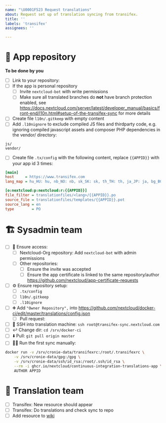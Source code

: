 ```yaml
---
name: "\U0001F523 Request translations"
about: Request set up of translation syncing from transifex.
title: ''
labels: 'transifex'
assignees: ''

---
```


<!-- Just submit the form as is and afterwards work through the points and tick the boxes -->

# 👤 App repository

**To be done by you**

- [ ] Link to your repository: 
- [ ] If the app is personal repository
    - [ ] Invite `nextcloud-bot` with write permissions
    - [ ] Make sure all translated branches do **not** have branch protection enabled, see https://docs.nextcloud.com/server/latest/developer_manual/basics/front-end/l10n.html#setup-of-the-transifex-sync for more details
- [ ] Create file `l10n/.gitkeep` with empty content
- [ ] Add `.l10nignore` to exclude compiled JS files and thirdparty code, e.g. ignoring compiled javascript assets and composer PHP dependencies in the vendor/ directory:
```
js/
vendor/
```
- [ ] Create file `.tx/config` with the following content, replace `{{APPID}}` with your app id 3 times:
```ini
[main]
host     = https://www.transifex.com
lang_map = hu_HU: hu, nb_NO: nb, sk_SK: sk, th_TH: th, ja_JP: ja, bg_BG: bg, cs_CZ: cs, fi_FI: fi

[o:nextcloud:p:nextcloud:r:{{APPID}}]
file_filter = translationfiles/<lang>/{{APPID}}.po
source_file = translationfiles/templates/{{APPID}}.pot
source_lang = en
type        = PO
```

# 🏗️ Sysadmin team
- [ ] 👀 Ensure access:
    - [ ] Nextcloud-Org repository: Add `nextcloud-bot` with admin permissions
    - [ ] Other repositories:
        - [ ] Ensure the invite was accepted
        - [ ] Ensure the app certificate is linked to the same repository/author https://github.com/nextcloud/app-certificate-requests
- [ ] ⚙️ Ensure repository setup:
    - [ ] `.tx/config`
    - [ ] `l10n/.gitkeep`
    - [ ] `.l10ignore`
- [ ] ➕ Add `"Owner Repository",` into https://github.com/nextcloud/docker-ci/edit/master/translations/config.json
    - [ ] Pull request:
- [ ] 🔑 SSH into translation machine: `ssh root@transifex-sync.nextcloud.com`
- [ ] ↩️ Change dir: `cd /srv/docker-ci`
- [ ] ⬇️ Pull: `git pull origin master`
- [ ] 🧑‍💻 Run the first sync manually:

```sh
docker run -v /srv/cronie-data/transifexrc:/root/.transifexrc \
    -v /srv/cronie-data/gpg:/gpg \
    -v /srv/cronie-data/ssh/id_rsa:/root/.ssh/id_rsa \
    --rm -i ghcr.io/nextcloud/continuous-integration-translations-app \
    AUTHOR APPID
```


# 🔣 Translation team
- [ ] Transifex: New resource should appear
- [ ] Transifex: Do translations and check sync to repo
- [ ] Add resource to [wiki](https://help.nextcloud.com/t/list-of-resources-and-their-priority-for-translation/78312/)
